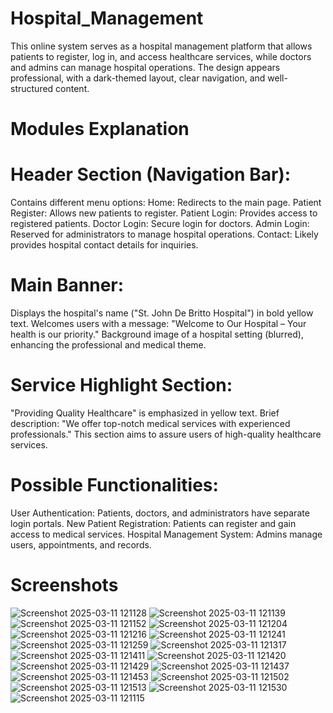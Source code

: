 # Hospital_Management


This online system serves as a hospital management platform that allows patients to register, log in, and access healthcare services, while doctors and admins can manage hospital operations. The design appears professional, with a dark-themed layout, clear navigation, and well-structured content.

# Modules Explanation

# Header Section (Navigation Bar):

Contains different menu options:
Home: Redirects to the main page.
Patient Register: Allows new patients to register.
Patient Login: Provides access to registered patients.
Doctor Login: Secure login for doctors.
Admin Login: Reserved for administrators to manage hospital operations.
Contact: Likely provides hospital contact details for inquiries.

# Main Banner:

Displays the hospital's name ("St. John De Britto Hospital") in bold yellow text.
Welcomes users with a message: "Welcome to Our Hospital – Your health is our priority."
Background image of a hospital setting (blurred), enhancing the professional and medical theme.

# Service Highlight Section:

"Providing Quality Healthcare" is emphasized in yellow text.
Brief description: "We offer top-notch medical services with experienced professionals."
This section aims to assure users of high-quality healthcare services.

# Possible Functionalities:

User Authentication: Patients, doctors, and administrators have separate login portals.
New Patient Registration: Patients can register and gain access to medical services.
Hospital Management System: Admins manage users, appointments, and records.

# Screenshots

![Screenshot 2025-03-11 121128](https://github.com/user-attachments/assets/55b7dbcb-403d-46fd-a13f-cdf9f2b044ff)
![Screenshot 2025-03-11 121139](https://github.com/user-attachments/assets/4b87a973-c693-4c32-9e55-dcbd336c4066)
![Screenshot 2025-03-11 121152](https://github.com/user-attachments/assets/85d92ac0-133d-4b84-a48b-91f19530e36c)
![Screenshot 2025-03-11 121204](https://github.com/user-attachments/assets/47cd2e94-11b2-4563-9f7a-e971a182cc6e)
![Screenshot 2025-03-11 121216](https://github.com/user-attachments/assets/bb9cc034-d2d1-4a38-8797-adf263d132e5)
![Screenshot 2025-03-11 121241](https://github.com/user-attachments/assets/0b7e0979-9eda-4bb5-9a22-66bd003b5ffd)
![Screenshot 2025-03-11 121259](https://github.com/user-attachments/assets/9b2efb91-5fe8-4c8b-9b13-97847db4cba2)
![Screenshot 2025-03-11 121317](https://github.com/user-attachments/assets/4725e552-de56-4dcc-98c0-1e57d99e648c)
![Screenshot 2025-03-11 121411](https://github.com/user-attachments/assets/4a341a53-bff9-446f-bb43-b12c89055ef3)
![Screenshot 2025-03-11 121420](https://github.com/user-attachments/assets/3d083355-28b2-45e2-a330-b14b6fcda281)
![Screenshot 2025-03-11 121429](https://github.com/user-attachments/assets/cffbc037-522c-4115-b56c-23583f15208e)
![Screenshot 2025-03-11 121437](https://github.com/user-attachments/assets/d780cb2a-b1cc-453d-b8b2-90b245d29051)
![Screenshot 2025-03-11 121453](https://github.com/user-attachments/assets/a7be25c5-aad1-41ec-b453-ab1bd4c3d6ed)
![Screenshot 2025-03-11 121502](https://github.com/user-attachments/assets/4c204341-ef39-4588-b0eb-a8a4b9b829ae)
![Screenshot 2025-03-11 121513](https://github.com/user-attachments/assets/05a449e0-1f2f-4dca-ab51-1d33f7416a2e)
![Screenshot 2025-03-11 121530](https://github.com/user-attachments/assets/38663a4e-ebdb-4d5d-9691-b1c59bf6243f)
![Screenshot 2025-03-11 121115](https://github.com/user-attachments/assets/295b881f-6444-4450-8c1a-9d30de4c37b9)




